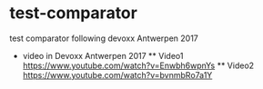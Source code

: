 # test-comparator
test comparator following devoxx Antwerpen 2017


* video in Devoxx Antwerpen 2017
** Video1 https://www.youtube.com/watch?v=Enwbh6wpnYs
** Video2 https://www.youtube.com/watch?v=bvnmbRo7a1Y
